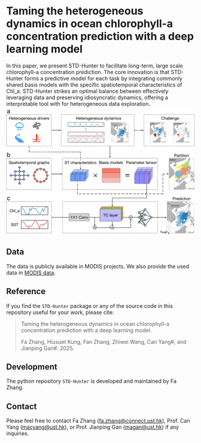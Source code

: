 # Taming the heterogeneous dynamics in ocean chlorophyll-a concentration prediction with a deep learning model
In this paper, we present STD-Hunter to facilitate long-term, large scale chlorophyll-a concentration prediction. The core innovation is that STD-Hunter forms a predictive model for each task by integrating commonly shared basis models with the specific spatiotemporal characteristics of Chl_a.  STD-Hunter strikes an optimal balance between effectively leveraging data and preserving idiosyncratic dynamics, offering a interpretable tool with for heterogeneous data exploration.
![](https://github.com/fazhangmath/STD-Hunter/blob/main/Framework.png)

## Data
The data is publicly available in MODIS projects. We also provide the used data in [MODIS data](https://hkustconnect-my.sharepoint.com/:f:/g/personal/fzhangat_connect_ust_hk/EsembQtGI_5HlT6MeA2n89wBvqHtvkwkg7TlBJw-An9rmw?e=6S7VTM).

## Reference
If you find the ```STD-Hunter``` package or any of the source code in this repository useful for your work, please cite:
> Taming the heterogeneous dynamics in ocean chlorophyll-a concentration prediction with a deep learning model.
> 
> Fa Zhang, Hiusuet Kung, Fan Zhang, Zhiwei Wang, Can Yang#, and Jianping Gan#. 2025.

## Development
The python repository ```STD-Hunter``` is developed and maintained by Fa Zhang.

## Contact
Please feel free to contact Fa Zhang (fa.zhang@connect.ust.hk), Prof. Can Yang (macyang@ust.hk), or Prof. Jianping Gan (magan@ust.hk) if any inquiries.

